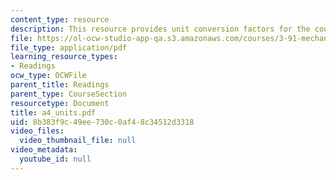 ```yaml
---
content_type: resource
description: This resource provides unit conversion factors for the course.
file: https://ol-ocw-studio-app-qa.s3.amazonaws.com/courses/3-91-mechanical-behavior-of-plastics-spring-2007/8b383f9c49ee730c0af48c34512d3318_a4_units.pdf
file_type: application/pdf
learning_resource_types:
- Readings
ocw_type: OCWFile
parent_title: Readings
parent_type: CourseSection
resourcetype: Document
title: a4_units.pdf
uid: 8b383f9c-49ee-730c-0af4-8c34512d3318
video_files:
  video_thumbnail_file: null
video_metadata:
  youtube_id: null
---
```

